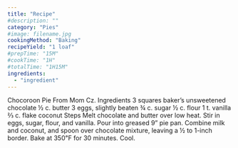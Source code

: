 ```yaml
---
title: "Recipe"
#description: ""
category: "Pies"
#image: filename.jpg
cookingMethod: "Baking"
recipeYield: "1 loaf"
#prepTime: "15M"
#cookTime: "1H"
#totalTime: "1H15M"
ingredients:
  - "ingredient"
---
```


Chocoroon Pie
From Mom Cz.
Ingredients
3 squares baker’s unsweetened chocolate
½ c. butter
3 eggs, slightly beaten
¾ c. sugar
½ c. flour
1 t. vanilla
⅔ c. flake coconut
Steps
Melt chocolate and butter over low heat. Stir in eggs, sugar, flour, and vanilla.
Pour into greased 9” pie pan.
Combine milk and coconut, and spoon over chocolate mixture, leaving a ½ to 1-inch border.
Bake at 350℉ for 30 minutes. Cool.
